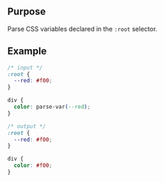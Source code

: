 ## Purpose

Parse CSS variables declared in the `:root` selector.

## Example

```css
/* input */
:root {
  --red: #f00;
}

div {
  color: parse-var(--red);
}

/* output */
:root {
  --red: #f00;
}

div {
  color: #f00;
}
```
